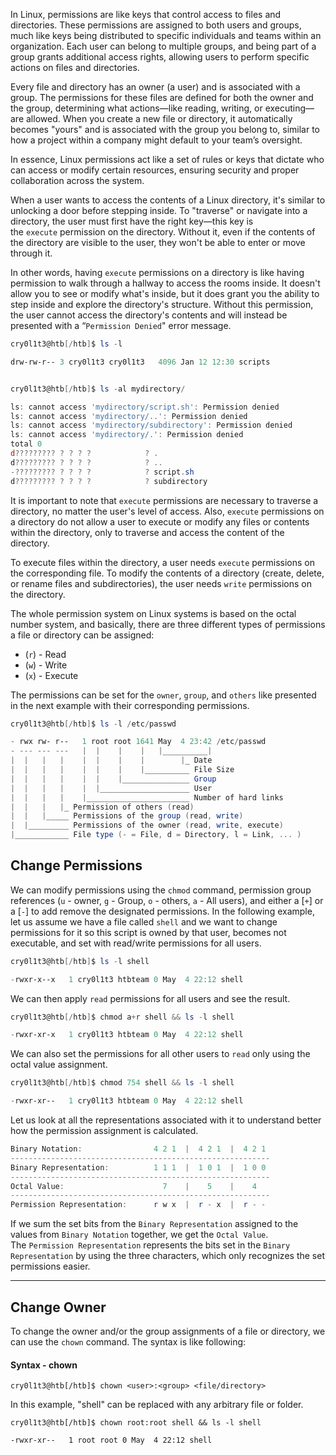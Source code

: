 
In Linux, permissions are like keys that control access to files and directories. These permissions are assigned to both users and groups, much like keys being distributed to specific individuals and teams within an organization. Each user can belong to multiple groups, and being part of a group grants additional access rights, allowing users to perform specific actions on files and directories.

Every file and directory has an owner (a user) and is associated with a group. The permissions for these files are defined for both the owner and the group, determining what actions—like reading, writing, or executing—are allowed. When you create a new file or directory, it automatically becomes "yours" and is associated with the group you belong to, similar to how a project within a company might default to your team’s oversight.

In essence, Linux permissions act like a set of rules or keys that dictate who can access or modify certain resources, ensuring security and proper collaboration across the system.

When a user wants to access the contents of a Linux directory, it's similar to unlocking a door before stepping inside. To "traverse" or navigate into a directory, the user must first have the right key—this key is the `execute` permission on the directory. Without it, even if the contents of the directory are visible to the user, they won't be able to enter or move through it.

In other words, having `execute` permissions on a directory is like having permission to walk through a hallway to access the rooms inside. It doesn't allow you to see or modify what's inside, but it does grant you the ability to step inside and explore the directory's structure. Without this permission, the user cannot access the directory's contents and will instead be presented with a “`Permission Denied`" error message.

```powershell
cry0l1t3@htb[/htb]$ ls -l

drw-rw-r-- 3 cry0l1t3 cry0l1t3   4096 Jan 12 12:30 scripts


cry0l1t3@htb[/htb]$ ls -al mydirectory/

ls: cannot access 'mydirectory/script.sh': Permission denied
ls: cannot access 'mydirectory/..': Permission denied
ls: cannot access 'mydirectory/subdirectory': Permission denied
ls: cannot access 'mydirectory/.': Permission denied
total 0
d????????? ? ? ? ?            ? .
d????????? ? ? ? ?            ? ..
-????????? ? ? ? ?            ? script.sh
d????????? ? ? ? ?            ? subdirectory
```

It is important to note that `execute` permissions are necessary to traverse a directory, no matter the user's level of access. Also, `execute` permissions on a directory do not allow a user to execute or modify any files or contents within the directory, only to traverse and access the content of the directory.

To execute files within the directory, a user needs `execute` permissions on the corresponding file. To modify the contents of a directory (create, delete, or rename files and subdirectories), the user needs `write` permissions on the directory.

The whole permission system on Linux systems is based on the octal number system, and basically, there are three different types of permissions a file or directory can be assigned:

- (`r`) - Read
- (`w`) - Write
- (`x`) - Execute

The permissions can be set for the `owner`, `group`, and `others` like presented in the next example with their corresponding permissions.

```powershell
cry0l1t3@htb[/htb]$ ls -l /etc/passwd

- rwx rw- r--   1 root root 1641 May  4 23:42 /etc/passwd
- --- --- ---   |  |    |    |   |__________|
|  |   |   |    |  |    |    |        |_ Date
|  |   |   |    |  |    |    |__________ File Size
|  |   |   |    |  |    |_______________ Group
|  |   |   |    |  |____________________ User
|  |   |   |    |_______________________ Number of hard links
|  |   |   |_ Permission of others (read)
|  |   |_____ Permissions of the group (read, write)
|  |_________ Permissions of the owner (read, write, execute)
|____________ File type (- = File, d = Directory, l = Link, ... )
```

## Change Permissions

We can modify permissions using the `chmod` command, permission group references (`u` - owner, `g` - Group, `o` - others, `a` - All users), and either a [`+`] or a [`-`] to add remove the designated permissions. In the following example, let us assume we have a file called `shell` and we want to change permissions for it so this script is owned by that user, becomes not executable, and set with read/write permissions for all users.

```powershell
cry0l1t3@htb[/htb]$ ls -l shell

-rwxr-x--x   1 cry0l1t3 htbteam 0 May  4 22:12 shell
```

We can then apply `read` permissions for all users and see the result.

```powershell
cry0l1t3@htb[/htb]$ chmod a+r shell && ls -l shell

-rwxr-xr-x   1 cry0l1t3 htbteam 0 May  4 22:12 shell
```

We can also set the permissions for all other users to `read` only using the octal value assignment.

```powershell
cry0l1t3@htb[/htb]$ chmod 754 shell && ls -l shell

-rwxr-xr--   1 cry0l1t3 htbteam 0 May  4 22:12 shell
```

Let us look at all the representations associated with it to understand better how the permission assignment is calculated.

```powershell
Binary Notation:                4 2 1  |  4 2 1  |  4 2 1
----------------------------------------------------------
Binary Representation:          1 1 1  |  1 0 1  |  1 0 0
----------------------------------------------------------
Octal Value:                      7    |    5    |    4
----------------------------------------------------------
Permission Representation:      r w x  |  r - x  |  r - -
```

If we sum the set bits from the `Binary Representation` assigned to the values from `Binary Notation` together, we get the `Octal Value`. The `Permission Representation` represents the bits set in the `Binary Representation` by using the three characters, which only recognizes the set permissions easier.

---

## Change Owner

To change the owner and/or the group assignments of a file or directory, we can use the `chown` command. The syntax is like following:

#### Syntax - chown

```shell-session
cry0l1t3@htb[/htb]$ chown <user>:<group> <file/directory>
```

In this example, "shell" can be replaced with any arbitrary file or folder.

```shell-session
cry0l1t3@htb[/htb]$ chown root:root shell && ls -l shell

-rwxr-xr--   1 root root 0 May  4 22:12 shell
```

